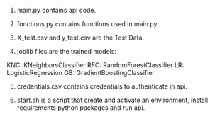 
1) main.py contains api code.


2) fonctions.py contains functions used in main.py .


3) X_test.csv and y_test.csv are the Test Data.


4) joblib files are the trained models:

KNC: KNeighborsClassifier
RFC: RandomForestClassifier
LR: LogisticRegression
GB: GradientBoostingClassifier

5) credentials.csv contains credentials to authenticate in api.

6) start.sh is a script that create and activate an environment, install requirements python packages and run api.
